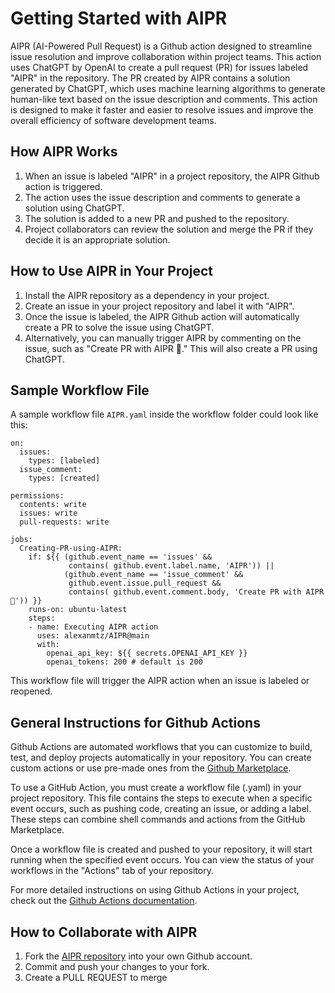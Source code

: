 # Getting Started with AIPR

AIPR (AI-Powered Pull Request) is a Github action designed to streamline issue resolution and improve collaboration within project teams. This action uses ChatGPT by OpenAI to create a pull request (PR) for issues labeled "AIPR" in the repository. The PR created by AIPR contains a solution generated by ChatGPT, which uses machine learning algorithms to generate human-like text based on the issue description and comments. This action is designed to make it faster and easier to resolve issues and improve the overall efficiency of software development teams.

## How AIPR Works

1. When an issue is labeled "AIPR" in a project repository, the AIPR Github action is triggered.
2. The action uses the issue description and comments to generate a solution using ChatGPT.
3. The solution is added to a new PR and pushed to the repository.
4. Project collaborators can review the solution and merge the PR if they decide it is an appropriate solution.

## How to Use AIPR in Your Project

1. Install the AIPR repository as a dependency in your project.
2. Create an issue in your project repository and label it with "AIPR".
3. Once the issue is labeled, the AIPR Github action will automatically create a PR to solve the issue using ChatGPT.
4. Alternatively, you can manually trigger AIPR by commenting on the issue, such as "Create PR with AIPR 🚀." This will also create a PR using ChatGPT.

## Sample Workflow File

A sample workflow file `AIPR.yaml` inside the workflow folder could look like this:

```
on:
  issues:
    types: [labeled]
  issue_comment:
    types: [created]

permissions:
  contents: write
  issues: write
  pull-requests: write

jobs:
  Creating-PR-using-AIPR:
    if: ${{ (github.event_name == 'issues' && 
             contains( github.event.label.name, 'AIPR')) || 
            (github.event_name == 'issue_comment' && 
             github.event.issue.pull_request &&
             contains( github.event.comment.body, 'Create PR with AIPR 🚀')) }}
    runs-on: ubuntu-latest
    steps:
    - name: Executing AIPR action
      uses: alexanmtz/AIPR@main
      with:
        openai_api_key: ${{ secrets.OPENAI_API_KEY }}
        openai_tokens: 200 # default is 200
 ```
 
This workflow file will trigger the AIPR action when an issue is labeled or reopened.

## General Instructions for Github Actions

Github Actions are automated workflows that you can customize to build, test, and deploy projects automatically in your repository. You can create custom actions or use pre-made ones from the [Github Marketplace](https://github.com/marketplace?type=actions). 

To use a GitHub Action, you must create a workflow file (.yaml) in your project repository. This file contains the steps to execute when a specific event occurs, such as pushing code, creating an issue, or adding a label. These steps can combine shell commands and actions from the GitHub Marketplace.

Once a workflow file is created and pushed to your repository, it will start running when the specified event occurs. You can view the status of your workflows in the "Actions" tab of your repository. 

For more detailed instructions on using Github Actions in your project, check out the [Github Actions documentation](https://docs.github.com/en/actions).

## How to Collaborate with AIPR

1. Fork the [AIPR repository](https://github.com/alexanmtz/AIPR) into your own Github account.
2. Commit and push your changes to your fork.
3. Create a PULL REQUEST to merge
